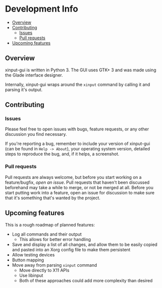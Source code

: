 # Development Info

- [Overview](#overview)
- [Contributing](#contributing)
  - [Issues](#issues)
  - [Pull requests](#pull-requests)
- [Upcoming features](#upcoming-features)

## Overview

xinput-gui is written in Python 3. The GUI uses GTK+ 3 and was made using the Glade interface designer.

Internally, xinput-gui wraps around the `xinput` command by calling it and parsing it's output.

## Contributing

### Issues

Please feel free to open issues with bugs, feature requests, or any other discussion you find necessary.

If you're reporting a bug, remember to include your version of xinput-gui (can be found in `Help -> About`), your operating system version, detailed steps to reproduce the bug, and, if it helps, a screenshot.

### Pull requests

Pull requests are always welcome, but before you start working on a feature/bugfix, *open an issue*. Pull requests that haven't been discussed beforehand may take a while to merge, or not be merged at all. Before you start putting work into a feature, open an issue for discussion to make sure that it's something that's wanted by the project.

## Upcoming features

This is a rough roadmap of planned features:

- Log all commands and their output
  - This allows for better error handling
- Save and display a list of all changes, and allow them to be easily copied and pasted into an Xorg config file to make them persistent
- Allow testing devices
- Button mapping
- Move away from parsing `xinput` command
  - Move directly to X11 APIs
  - Use libinput
  - Both of these approaches could add more complexity than desired

